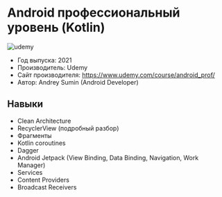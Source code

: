  # Android профессиональный уровень (Kotlin)
![udemy](https://github.com/user-attachments/assets/cdac6ba6-fa2c-41ca-b891-97dbf037a96b)

* Год выпуска: 2021
* Производитель: Udemy
* Сайт производителя: https://www.udemy.com/course/android_prof/
* Автор: Andrey Sumin (Android Developer)

## Навыки
* Clean Architecture
* RecyclerView (подробный разбор)
* Фрагменты
* Kotlin coroutines
* Dagger
* Android Jetpack (View Binding, Data Binding, Navigation, Work Manager)
* Services
* Content Providers
* Broadcast Receivers
